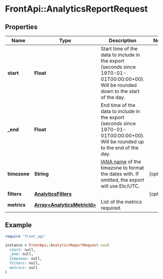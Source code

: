# FrontApi::AnalyticsReportRequest

## Properties

| Name | Type | Description | Notes |
| ---- | ---- | ----------- | ----- |
| **start** | **Float** | Start time of the data to include in the export (seconds since 1970-01-01T00:00:00+00). Will be rounded down to the start of the day. |  |
| **_end** | **Float** | End time of the data to include in the export (seconds since 1970-01-01T00:00:00+00). Will be rounded up to the end of the day. |  |
| **timezone** | **String** | [IANA name](https://en.wikipedia.org/wiki/List_of_tz_database_time_zones) of the timezone to format the dates with. If omitted, the export will use Etc/UTC. | [optional] |
| **filters** | [**AnalyticsFilters**](AnalyticsFilters.md) |  | [optional] |
| **metrics** | [**Array&lt;AnalyticsMetricId&gt;**](AnalyticsMetricId.md) | List of the metrics required. |  |

## Example

```ruby
require 'front_api'

instance = FrontApi::AnalyticsReportRequest.new(
  start: null,
  _end: null,
  timezone: null,
  filters: null,
  metrics: null
)
```

